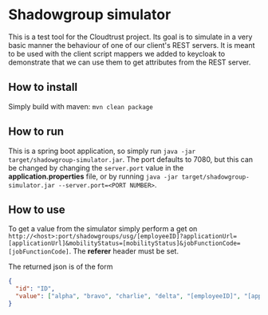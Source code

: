 # Shadowgroup simulator

This is a test tool for the Cloudtrust project. Its goal is to simulate in a very basic manner the behaviour of one of 
our client's REST servers. It is meant to be used with the client script mappers we added to keycloak to demonstrate 
that we can use them to get attributes from the REST server.

## How to install

Simply build with maven: `mvn clean package`

## How to run

This is a spring boot application, so simply run `java -jar target/shadowgroup-simulator.jar`. The port defaults to 
7080, but this can be changed by changing the `server.port` value in the **application.properties** file, or by
running `java -jar target/shadowgroup-simulator.jar --server.port=<PORT NUMBER>`.

## How to use

To get a value from the simulator simply perform a get on 
`http://<host>:port/shadowgroups/usg/[employeeID]?applicationUrl=[applicationUrl]&mobilityStatus=[mobilityStatus]&jobFunctionCode=[jobFunctionCode]`.
The **referer** header must be set.

The returned json is of the form

```json
{
  "id": "ID",
  "value": ["alpha", "bravo", "charlie", "delta", "[employeeID]", "[applicationUrl]", "[mobilityStatus]"]
}
```